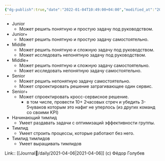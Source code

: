 ```yaml
---
{"dg-publish":true,"date":"2022-01-04T10:49:00+04:00","modified_at":"2024-08-26T16:51:28+03:00","title":"Простой пример грейдов","aliases":"Простой пример грейдов","dg-path":"/quotes/202201041049.md","permalink":"/quotes/202201041049/","dgPassFrontmatter":true}
---
```



- Junior
    - Может решить понятную и простую задачу под руководством.
- Junior+
    - Может решить понятную и простую задачу самостоятельно.
- Middle
    - Может решить понятную и сложную задачу под руководством.  
    - Может исследовать непонятную задачу под руководством.
- Middle+  
    - Может решить понятную и сложную задачу самостоятельно.  
    - Может исследовать непонятную задачу самостоятельно.
- Senior
    - Может решить непонятную задачу самостоятельно.  
    - Может спроектировать решение затрагивающее один сервис.
- Senior+
    - Может спроектировать кросс-сервисное решение.
        - в том числе, провести 10+ 2часовых стреч и убедить 3-5чуваков которым это нафиг не уперлось (из других команд со своими KPI) 
- Начинающий тимлид
    - Умеет раздавать задачи с оптимизаций эффективности группы.
- Тимлид
    - Умеет строить процессы, которые работают без него.
- Тимлид тимлидов  
    - Умеет выращивать тимлидов

Link:: [[Journal📝/daily/2021-04-06|2021-04-06]] (с) Фёдор Голубев

